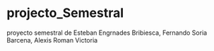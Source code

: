 # projecto_Semestral
proyecto semestral de Esteban Engrnades Bribiesca, Fernando Soria Barcena, Alexis Roman Victoria

